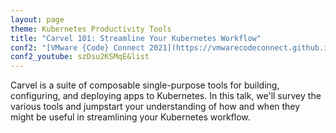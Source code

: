```yaml
---
layout: page
theme: Kubernetes Productivity Tools
title: "Carvel 101: Streamline Your Kubernetes Workflow"
conf2: "[VMware {Code} Connect 2021](https://vmwarecodeconnect.github.io/CodeConnect2021/sessions/CODE2788/)"
conf2_youtube: szDsu2KSMqE&list
---
```


Carvel is a suite of composable single-purpose tools for building, configuring, and deploying apps to Kubernetes. In this talk, we'll survey the various tools and jumpstart your understanding of how and when they might be useful in streamlining your Kubernetes workflow.